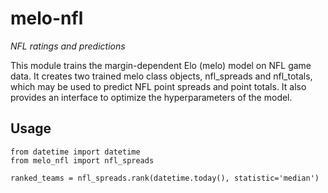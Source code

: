 melo-nfl
========

*NFL ratings and predictions*

This module trains the margin-dependent Elo (melo) model on NFL game data. It creates two trained melo class objects, nfl_spreads and nfl_totals, which may be used to predict NFL point spreads and point totals. It also provides an interface to optimize the hyperparameters of the model.

Usage
-----
```
from datetime import datetime
from melo_nfl import nfl_spreads

ranked_teams = nfl_spreads.rank(datetime.today(), statistic='median')
```
